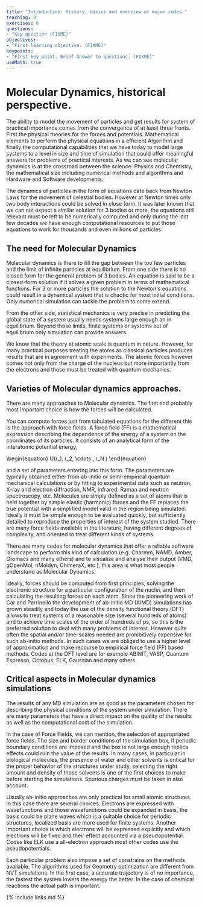 ```yaml
---
title: "Introduction: History, basics and overview of major codes."
teaching: 0
exercises: 0
questions:
- "Key question (FIXME)"
objectives:
- "First learning objective. (FIXME)"
keypoints:
- "First key point. Brief Answer to questions. (FIXME)"
useMath: true
---
```


# Molecular Dynamics, historical perspective.

The ability to model the movement of particles and get results for system of practical importance comes from the convergence of at least three fronts.
First the physical theories for the forces and potentials. Mathematical elements to perform the physical equations in a efficient Algorithm and finally the computational capabilities that we have today to model large systems to a level in size and time of simulation that could offer meaningful answers for problems of practical interests. As we can see molecular dynamics is at the crossroad between the science: Physics and Chemistry, the mathematical size including numerical methods and algorithms and Hardware and Software developments.

The dynamics of particles in the form of equations date back from Newton Laws for the movement of celestial bodies. However at Newton times only two body interactions could be solved in close form. It was later known that we can not expect a similar solution for 3 bodies or more, the equations still relevant must be left to be numerically computed and only during the last few decades we have enough computational resources to put those equations to work for thousands and even millions of particles.

## The need for Molecular Dynamics

Molecular dynamics is there to fill the gap between the too few particles and the limit of infinite particles at equilibrium.
From one side there is no closed form for the general problem of 3 bodies. An equation is said to be a closed-form solution if it solves a given problem in terms of mathematical functions. For 3 or more particles the solution to the Newton's equations could result in a dynamical system that is chaotic for most initial conditions. Only numerical simulation can tackle the problem to some extend.

From the other side, statistical mechanics is very precise in predicting the global state of a system usually needs systems large enough an in equilibrium. Beyond those limits, finite systems or systems out of equilibrium only simulation can provide answers.

We know that the theory at atomic scale is quantum in nature. However, for many practical purposes treating the atoms as classical particles produces results that are in agreement with experiments. The atomic forces however comes not only from the charge of the nucleus but more importantly from the electrons and those must be treated with quantum mechanics.

## Varieties of Molecular dynamics approaches.

There are many approaches to Molecular dynamics. The first and probably most important choice is how the forces will be calculated.

You can compute forces just from tabulated equations for the different this is the approach with force fields.
A force field (FF) is a mathematical expression describing the dependence of the energy of a system on
the coordinates of its particles. It consists of an analytical form of the interatomic potential energy,

<div class="math">
\begin{equation}
U(r_1, r_2, \cdots , r_N )
\end{equation}
</div>

and a set of parameters entering into this form. The parameters are typically obtained
either from ab-initio or semi-empirical quantum mechanical calculations or by fitting to experimental
data such as neutron, X-ray and electron diffraction, NMR, infrared, Raman and neutron spectroscopy,
etc. Molecules are simply defined as a set of atoms that is held together by simple elastic (harmonic)
forces and the FF replaces the true potential with a simplified model valid in the region being simulated.
Ideally it must be simple enough to be evaluated quickly, but sufficiently detailed to reproduce the
properties of interest of the system studied. There are many force fields available in the literature,
having different degrees of complexity, and oriented to treat different kinds of systems.

There are many codes for molecular dynamics that offer a reliable software landscape to perform this kind of calculation (e.g. Charmm, NAMD, Amber, Gromacs and many others) and to visualize and analyse their output (VMD,
gOpenMol, nMoldyn, ChimeraX, etc ), this area is what most people understand as Molecular Dynamics.

Ideally, forces should be computed from first principles, solving the electronic structure for a particular
configuration of the nuclei, and then calculating the resulting forces on each atom. Since the
pioneering work of Car and Parrinello the development of ab-initio MD (AIMD) simulations has
grown steadily and today the use of the density functional theory (DFT) allows to treat systems
of a reasonable size (several hundreds of atoms) and to achieve time scales of the order of hundreds
of ps, so this is the preferred solution to deal with many problems of interest. However quite often
the spatial and/or time-scales needed are prohibitively expensive for such ab-initio methods. In such
cases we are obliged to use a higher level of approximation and make recourse to empirical force field
(FF) based methods. Codes at the DFT level are for example ABINIT, VASP, Quantum Espresso, Octopus, ELK,
Gaussian and many others.

## Critical aspects in Molecular dynamics simulations

The results of any MD simulation are as good as the parameters chosen for describing the physical conditions of the system under simulation. There are many parameters that have a direct impact on the quality of the results as well as the computational cost of the simulation.

In the case of Force Fields, we can mention, the selection of appropriated force fields. The size and border conditions of the simulation box, if periodic boundary conditions are imposed and the box is not large enough replica effects could ruin the value of the results. In many cases, in particular in biological molecules, the presence of water and other solvents is critical for the proper behavior of the structures under study, selecting the right amount and density of those solvents is one of the first choices to make before starting the simulations. Spurious charges must be taken in also account.

Usually ab-initio approaches are only practical for small atomic structures. In this case there are several choices. Electrons are expressed with wavefunctions and those wavefunctions could be expanded in basis, the basis could be plane waves which is a suitable choice for periodic structures, localized basis are more used for finite systems. Another important choice is which electrons will be expressed explicitly and which electrons will be fixed and their effect accounted via a pseudopotential.
Codes like ELK use a all-electron approach most other codes use the pseudopotentials.

Each particular problem also impose a set of constrains on the methods available. The algorithms used for Geometry optimization are different from NVT simulations. In the first case, a accurate trajectory is of no importance, the fastest the system lowers the energy the better. In the case of chemical reactions the actual path is important.





{% include links.md %}
